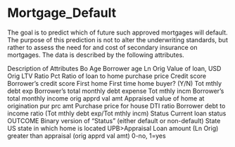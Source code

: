 # Mortgage_Default
The goal is to predict which of future such approved mortgages will default. The purpose
of this prediction is not to alter the underwriting standards, but rather to assess the need for and cost
of secondary insurance on mortgages. The data is described by the following attributes.

Description of Attributes
Bo Age Borrower age
Ln Orig Value of loan, USD
Orig LTV Ratio Pct Ratio of loan to home purchase price
Credit score Borrower’s credit score
First home First time home buyer? (Y/N)
Tot mthly debt exp Borrower’s total monthly debt expense
Tot mthly incm Borrower’s total monthly income
orig apprd val amt Appraised value of home at origination
pur prc amt Purchase price for house
DTI ratio Borrower debt to income ratio (Tot mthly debt exp/Tot mthly incm)
Status Current loan status
OUTCOME Binary version of “Status” (either default or non-default)
State US state in which home is located
UPB>Appraisal Loan amount (Ln Orig) greater than appraisal (orig apprd val amt) 0-no, 1=yes
